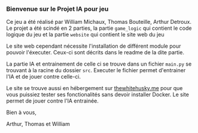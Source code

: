 ### Bienvenue sur le Projet IA pour jeu
Ce jeu a été réalisé par William Michaux, Thomas Bouteille, Arthur Detroux.  
Le projet a été scindé en 2 parties, la partie ```game_logic``` qui contient le code logique du jeu et la partie ```website``` qui contient le site web du jeu  

Le site web cependant nécessite l'installation de différent module pour pouvoir l'éxecuter. Ceux-ci sont décrits dans le readme de la dite partie.

La partie IA et entrainement de celle ci se trouve dans un fichier ```main.py``` se trouvant à la racine du dossier ```src```. Executer le fichier permet d'entrainer l'IA et de jouer contre celle-ci.

Le site se trouve aussi en hébergement sur [thewhitehusky.me](http://thewhitehusky.me) pour que vous puissiez tester ses fonctionalités sans devoir installer Docker. Le site permet de jouer contre l'IA entrainée.


Bien à vous,

Arthur, Thomas et William
